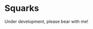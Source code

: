 # Squarks
<!-- #SQUARK live!
| dest = docs/reference/squarks
-->

Under development, please bear with me!
<!-- TODO -->
